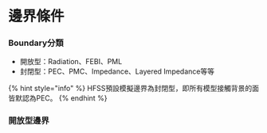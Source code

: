 # 邊界條件

### Boundary分類

* 開放型：Radiation、FEBI、PML
* 封閉型：PEC、PMC、Impedance、Layered Impedance等等

{% hint style="info" %}
HFSS預設模擬邊界為封閉型，即所有模型接觸背景的面皆默認為PEC。
{% endhint %}

### 開放型邊界
